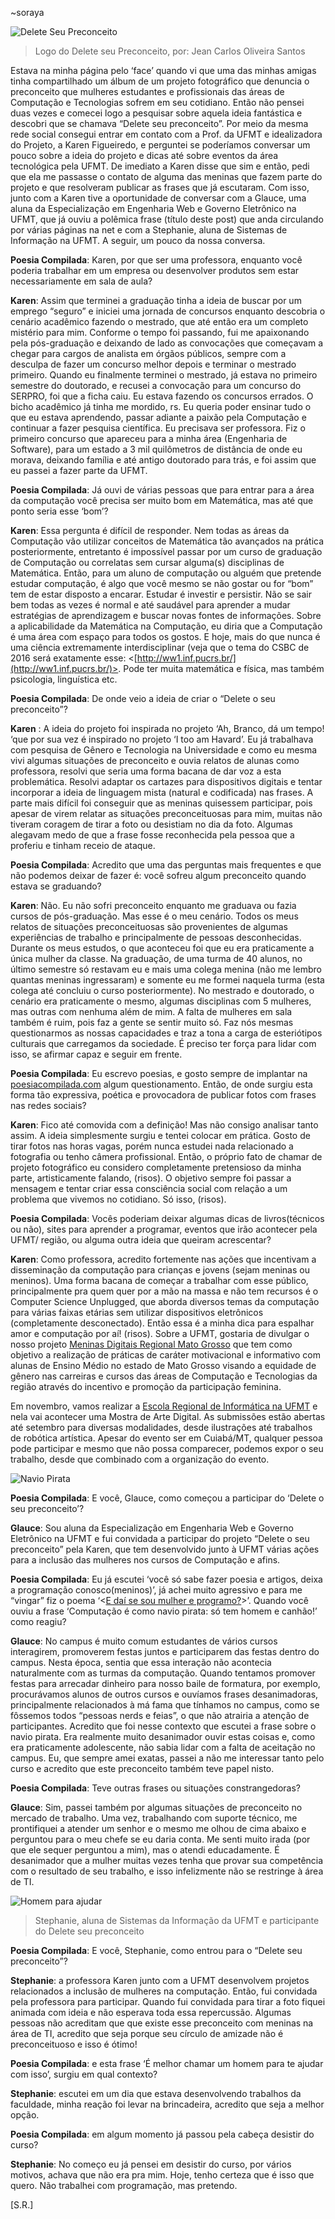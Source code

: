 ~soraya

![Delete Seu Preconceito](img/posts/deleteseupreconceito.png)
> Logo do Delete seu Preconceito, por: Jean Carlos Oliveira Santos

Estava na minha página pelo ‘face’ quando vi que uma das minhas amigas tinha compartilhado um álbum de um projeto fotográfico que denuncia o preconceito que mulheres estudantes e profissionais das áreas de Computação e Tecnologias sofrem em seu cotidiano. Então não pensei duas vezes e comecei logo a pesquisar sobre aquela ideia fantástica e descobri que se chamava “Delete seu preconceito”. Por meio da mesma rede social consegui entrar em contato com a Prof. da UFMT e idealizadora do Projeto, a Karen Figueiredo, e perguntei se poderíamos conversar um pouco sobre a ideia do projeto e dicas até sobre eventos da área tecnológica pela UFMT. De imediato a Karen disse que sim e então, pedi que ela me passasse o contato de alguma das meninas que fazem parte do projeto e que resolveram publicar as frases que já escutaram. Com isso, junto com a Karen tive a oportunidade de conversar com a Glauce, uma aluna da Especialização em Engenharia Web e Governo Eletrônico na UFMT, que já ouviu a polêmica frase (título deste post) que anda circulando por várias páginas na net e com a Stephanie, aluna de Sistemas de Informação na UFMT. A seguir, um pouco da nossa conversa.

**Poesia Compilada**: Karen, por que ser uma professora, enquanto você poderia trabalhar em um empresa ou desenvolver produtos sem estar necessariamente em sala de aula?

**Karen**: Assim que terminei a graduação tinha a ideia de buscar por um emprego “seguro” e iniciei uma jornada de concursos enquanto descobria o cenário acadêmico fazendo o mestrado, que até então era um completo mistério para mim. Conforme o tempo foi passando, fui me apaixonando pela pós-graduação e deixando de lado as convocações que começavam a chegar para cargos de analista em órgãos públicos, sempre com a desculpa de fazer um concurso melhor depois e terminar o mestrado primeiro. Quando eu finalmente terminei o mestrado, já estava no primeiro semestre do doutorado, e recusei a convocação para um concurso do SERPRO, foi que a ficha caiu. Eu estava fazendo os concursos errados. O bicho acadêmico já tinha me mordido, rs. Eu queria poder ensinar tudo o que eu estava aprendendo, passar adiante a paixão pela Computação e continuar a fazer pesquisa científica. Eu precisava ser professora. Fiz o primeiro concurso que apareceu para a minha área (Engenharia de Software), para um estado a 3 mil quilômetros de distância de onde eu morava, deixando família e até antigo doutorado para trás, e foi assim que eu passei a fazer parte da UFMT.

**Poesia Compilada**: Já ouvi de várias pessoas que para entrar para a área da computação você precisa ser muito bom em Matemática, mas até que ponto seria esse ‘bom’?

**Karen**: Essa pergunta é difícil de responder. Nem todas as áreas da Computação vão utilizar conceitos de Matemática tão avançados na prática posteriormente, entretanto é impossível passar por um curso de graduação de Computação ou correlatas sem cursar alguma(s) disciplinas de Matemática. Então, para um aluno de computação ou alguém que pretende estudar computação, é algo que você mesmo se não gostar ou for “bom” tem de estar disposto a encarar. Estudar é investir e persistir. Não se sair bem todas as vezes é normal e até saudável para aprender a mudar estratégias de aprendizagem e buscar novas fontes de informações. Sobre a aplicabilidade da Matemática na Computação, eu diria que a Computação é uma área com espaço para todos os gostos. E hoje, mais do que nunca é uma ciência extremamente interdisciplinar (veja que o tema do CSBC de 2016 será exatamente esse: <[http://ww1.inf.pucrs.br/](http://ww1.inf.pucrs.br/)>. Pode ter muita matemática e física, mas também psicologia, linguística etc.

**Poesia Compilada**: De onde veio a ideia de criar o “Delete o seu preconceito”?

**Karen** : A ideia do projeto foi inspirada no projeto ‘Ah, Branco, dá um tempo! ‘que por sua vez é inspirado no projeto ‘I too am Havard’. Eu já trabalhava com pesquisa de Gênero e Tecnologia na Universidade e como eu mesma vivi algumas situações de preconceito e ouvia relatos de alunas como professora, resolvi que seria uma forma bacana de dar voz a esta problemática. Resolvi adaptar os cartazes para dispositivos digitais e tentar incorporar a ideia de linguagem mista (natural e codificada) nas frases. A parte mais difícil foi conseguir que as meninas quisessem participar, pois apesar de virem relatar as situações preconceituosas para mim, muitas não tiveram coragem de tirar a foto ou desistiam no dia da foto. Algumas alegavam medo de que a frase fosse reconhecida pela pessoa que a proferiu e tinham receio de ataque.

**Poesia Compilada**: Acredito que uma das perguntas mais frequentes e que não podemos deixar de fazer é:  você sofreu algum preconceito quando estava se graduando?

**Karen**: Não. Eu não sofri preconceito enquanto me graduava ou fazia cursos de pós-graduação. Mas esse é o meu cenário. Todos os meus relatos de situações preconceituosas são provenientes de algumas experiências de trabalho e principalmente de pessoas desconhecidas.
Durante os meus estudos, o que aconteceu foi que eu era praticamente a única mulher da classe. Na graduação, de uma turma de 40 alunos, no último semestre só restavam eu e mais uma colega menina (não me lembro quantas meninas ingressaram) e somente eu me formei naquela turma (esta colega até concluiu o curso posteriormente). No mestrado e doutorado, o cenário era praticamente o mesmo, algumas disciplinas com 5 mulheres, mas outras com nenhuma além de mim. A falta de mulheres em sala também é ruim, pois faz a gente se sentir muito só. Faz nós mesmas questionarmos as nossas capacidades e traz a tona a carga de esteriótipos culturais que carregamos da sociedade. É preciso ter força para lidar com isso, se afirmar capaz e seguir em frente.

**Poesia Compilada**: Eu escrevo poesias, e gosto sempre de implantar na <a href="http://poesiacompilada.com">poesiacompilada.com</a> algum questionamento. Então, de onde surgiu esta forma tão expressiva, poética e provocadora de publicar fotos com frases nas redes sociais?

**Karen**: Fico até comovida com a definição! Mas não consigo analisar tanto assim. A ideia simplesmente surgiu e tentei colocar em prática. Gosto de tirar fotos nas horas vagas, porém nunca estudei nada relacionado a fotografia ou tenho câmera profissional. Então, o próprio fato de chamar de projeto fotográfico eu considero completamente pretensioso da minha parte, artisticamente falando, (risos). O objetivo sempre foi passar a mensagem e tentar criar essa consciência social com relação a um problema que vivemos no cotidiano. Só isso, (risos).

**Poesia Compilada**: Vocês poderiam deixar algumas dicas de livros(técnicos ou não), sites para aprender a programar, eventos que irão acontecer pela UFMT/ região, ou alguma outra ideia que queiram acrescentar?

**Karen**: Como professora, acredito fortemente nas ações que incentivam a disseminação da computação para crianças e jovens (sejam meninas ou meninos). Uma forma bacana de começar a trabalhar com esse público, principalmente pra quem quer por a mão na massa e não tem recursos é o Computer Science Unplugged, que aborda diversos temas da computação para várias faixas etárias sem utilizar dispositivos eletrônicos (completamente desconectado). Então essa é a minha dica para espalhar amor e computação por aí! (risos).
Sobre a UFMT, gostaria de divulgar o nosso projeto [Meninas Digitais Regional Mato Grosso](https://www.facebook.com/MeninasDigitaisMT) que tem como objetivo a realização de práticas de caráter motivacional e informativo com alunas de Ensino Médio no estado de Mato Grosso visando a equidade de gênero nas carreiras e cursos das áreas de Computação e Tecnologias da região através do incentivo e promoção da participação feminina.

Em novembro, vamos realizar a [Escola Regional de Informática na UFMT](http://erimt2015.ic.ufmt.br/) e nela vai acontecer uma Mostra de Arte Digital. As submissões estão abertas até setembro para diversas modalidades, desde ilustrações até trabalhos de robótica artística. Apesar do evento ser em Cuiabá/MT, qualquer pessoa pode participar e mesmo que não possa comparecer, podemos expor o seu trabalho, desde que combinado com a organização do evento.

![Navio Pirata](img/posts/navpirata.jpg)

**Poesia Compilada**: E você, Glauce, como começou a participar do ‘Delete o seu preconceito’?

**Glauce**: Sou aluna da Especialização em Engenharia Web e Governo Eletrônico na UFMT e fui convidada a participar do projeto “Delete o seu preconceito” pela Karen, que tem desenvolvido junto à UFMT várias ações para a inclusão das mulheres nos cursos de Computação e afins.

**Poesia Compilada**: Eu já escutei ‘você só sabe fazer poesia e artigos, deixa a programação conosco(meninos)’, já achei muito agressivo e para me “vingar” fiz o poema ‘<[E daí se sou mulher e programo?](http://www.youtube.com/watch?v=eG3ZoOv_QU0)>’. Quando você ouviu a frase ‘Computação é como navio pirata: só tem homem e canhão!’ como reagiu?

**Glauce**: No campus é muito comum estudantes de vários cursos interagirem, promoverem festas juntos e participarem das festas dentro do campus. Nesta época, sentia que essa interação não acontecia naturalmente com as turmas da computação. Quando tentamos promover festas para arrecadar dinheiro para nosso baile de formatura, por exemplo, procurávamos alunos de outros cursos e ouvíamos frases desanimadoras, principalmente relacionados à má fama que tínhamos no campus, como se fôssemos todos “pessoas nerds e feias”, o que não atrairia a atenção de participantes. Acredito que foi nesse contexto que escutei a frase sobre o navio pirata. Era realmente muito desanimador ouvir estas coisas e, como era praticamente adolescente, não sabia lidar com a falta de aceitação no campus. Eu, que sempre amei exatas, passei a não me interessar tanto pelo curso e acredito que este preconceito também teve papel nisto.

**Poesia Compilada**: Teve outras frases ou situações constrangedoras?

**Glauce**: Sim, passei também por algumas situações de preconceito no mercado de trabalho. Uma vez, trabalhando com suporte técnico, me prontifiquei a atender um senhor e o mesmo me olhou de cima abaixo e perguntou para o meu chefe se eu daria conta. Me senti muito irada (por que ele sequer perguntou a mim), mas o atendi educadamente. É desanimador que a mulher muitas vezes tenha que provar sua competência com o resultado de seu trabalho, e isso infelizmente não se restringe à área de TI.

![Homem para ajudar](img/posts/homemajuda.jpg)
> Stephanie, aluna de Sistemas da Informação da UFMT e participante do Delete seu preconceito

**Poesia Compilada**: E você, Stephanie,  como entrou para o “Delete seu preconceito”?

**Stephanie**: a professora Karen junto com a UFMT desenvolvem projetos relacionados a inclusão de mulheres na computação. Então, fui convidada pela professora para participar. Quando fui convidada para tirar a foto fiquei animada com ideia e não esperava toda essa repercussão. Algumas pessoas não acreditam que que existe esse preconceito com meninas na área de TI, acredito que seja porque seu círculo de amizade não é preconceituoso e isso é ótimo!

**Poesia Compilada**: e esta frase ‘É melhor chamar um homem para te ajudar com isso’, surgiu em qual contexto?

**Stephanie**: escutei em um dia que estava desenvolvendo trabalhos da faculdade, minha reação foi levar na brincadeira, acredito que seja a melhor opção.

**Poesia Compilada**: em algum momento já passou pela cabeça desistir do curso?

**Stephanie**: No começo eu já pensei em desistir do curso, por vários motivos, achava que não era pra mim. Hoje, tenho certeza que é isso que quero. Não trabalhei com  programação, mas pretendo.

[S.R.]
